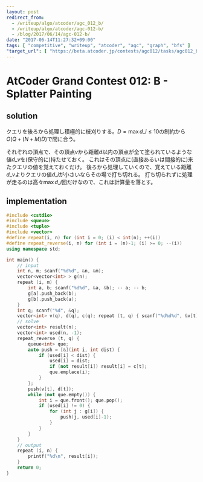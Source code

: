 ```yaml
---
layout: post
redirect_from:
  - /writeup/algo/atcoder/agc_012_b/
  - /writeup/algo/atcoder/agc-012-b/
  - /blog/2017/06/14/agc-012-b/
date: "2017-06-14T11:27:32+09:00"
tags: [ "competitive", "writeup", "atcoder", "agc", "graph", "bfs" ]
"target_url": [ "https://beta.atcoder.jp/contests/agc012/tasks/agc012_b" ]
---
```


# AtCoder Grand Contest 012: B - Splatter Painting

## solution

クエリを後ろから処理し積極的に枝刈りする。$D = \max d\_i \le 10$の制約から$O(Q + (N + M) D)$で間に合う。

それぞれの頂点で、その頂点$v$から距離$d$以内の頂点が全て塗られているような値$d\_v$を(保守的に)持たせておく。
これはその頂点に(直接あるいは間接的に)来たクエリの値を覚えておくだけ。
後ろから処理していくので、覚えている距離$d\_v$よりクエリの値$d\_i$が小さいならその場で打ち切れる。
打ち切られずに処理が走るのは高々$\max d\_i$回だけなので、これは計算量を落とす。

## implementation

``` c++
#include <cstdio>
#include <queue>
#include <tuple>
#include <vector>
#define repeat(i, n) for (int i = 0; (i) < int(n); ++(i))
#define repeat_reverse(i, n) for (int i = (n)-1; (i) >= 0; --(i))
using namespace std;

int main() {
    // input
    int n, m; scanf("%d%d", &n, &m);
    vector<vector<int> > g(n);
    repeat (i, m) {
        int a, b; scanf("%d%d", &a, &b); -- a; -- b;
        g[a].push_back(b);
        g[b].push_back(a);
    }
    int q; scanf("%d", &q);
    vector<int> v(q), d(q), c(q); repeat (t, q) { scanf("%d%d%d", &v[t], &d[t], &c[t]); -- v[t]; }
    // solve
    vector<int> result(n);
    vector<int> used(n, -1);
    repeat_reverse (t, q) {
        queue<int> que;
        auto push = [&](int i, int dist) {
            if (used[i] < dist) {
                used[i] = dist;
                if (not result[i]) result[i] = c[t];
                que.emplace(i);
            }
        };
        push(v[t], d[t]);
        while (not que.empty()) {
            int i = que.front(); que.pop();
            if (used[i] != 0) {
                for (int j : g[i]) {
                    push(j, used[i]-1);
                }
            }
        }
    }
    // output
    repeat (i, n) {
        printf("%d\n", result[i]);
    }
    return 0;
}
```
